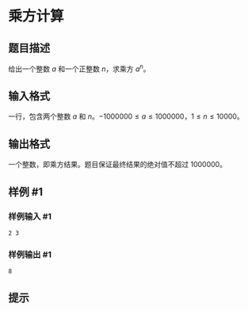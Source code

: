 # 乘方计算

## 题目描述

给出一个整数 $a$ 和一个正整数 $n$，求乘方 $a^n$。

## 输入格式

一行，包含两个整数 $a$ 和 $n$。$-1000000 \le a \le 1000000$，$1 \le n \le 10000$。

## 输出格式

一个整数，即乘方结果。题目保证最终结果的绝对值不超过 $1000000$。

## 样例 #1

### 样例输入 #1
```
2 3
```

### 样例输出 #1

```
8
```

## 提示


